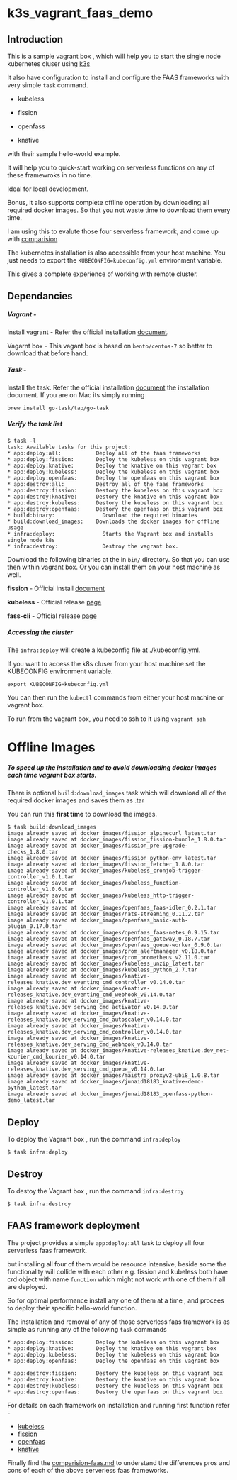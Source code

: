 # k3s_vagrant_faas_demo

## Introduction 

This is a sample vagrant box , which will help you to start the single node kubernetes cluser using [k3s](https://github.com/rancher/k3s)

It also have configuration to install and configure the  FAAS frameworks with very simple `task` command.

- kubeless

- fission

- openfass

- knative

with their sample hello-world example. 

It  will help you to quick-start working on serverless functions on any of these framewroks in no time. 

Ideal for local development. 

Bonus, it also supports complete offline operation by downloading all required docker images. So that you not waste time to download them every time.

I am using this to evalute those four serverless framework, and come up with [comparision](./docs/comparision-faas.md)

The kubernetes installation is also accessible from your host machine. You just needs to export the `KUBECONFIG=kubeconfig.yml` environment variable. 

This gives a complete experience of working with remote cluster.

## Dependancies

##### Vagrant - 

Install vagrant - Refer the official installation [document](https://www.vagrantup.com/docs/installation/).

Vagarnt box - This vagant box is based on `bento/centos-7` so better to download that before hand.

##### Task - 

Install the task. Refer the official installation [document](https://taskfile.dev/#/installation) the installation document.  If you are on Mac its simply running 

```
brew install go-task/tap/go-task
```

##### Verify the task list

```
$ task -l
task: Available tasks for this project:
* app:deploy:all: 		    Deploy all of the faas frameworks
* app:deploy:fission: 		Deploy the kubeless on this vagrant box
* app:deploy:knative: 		Deploy the knative on this vagrant box
* app:deploy:kubeless: 		Deploy the kubeless on this vagrant box
* app:deploy:openfaas: 		Deploy the openfaas on this vagrant box
* app:destroy:all: 		    Destroy all of the faas frameworks
* app:destroy:fission: 		Destory the kubeless on this vagrant box
* app:destroy:knative: 		Destory the knative on this vagrant box
* app:destroy:kubeless: 	Destory the kubeless on this vagrant box
* app:destroy:openfaas: 	Destory the openfaas on this vagrant box
* build:binary: 		      Download the required binaries
* build:download_images: 	Downloads the docker images for offline usage
* infra:deploy: 		      Starts the Vagrant box and installs single node k8s
* infra:destroy: 		      Destroy the vagrant box.
```

Download the following binaries at the  in `bin/` directory.  So that you can use then within vagrant box. Or you can install them on your host machine as well.

**fission** -  Official install [document](https://docs.fission.io/docs/installation/#install-fission-cli) 

**kubeless** -  Official release [page](https://github.com/kubeless/kubeless/releases) 

**fass-cli** - Official release [page](https://github.com/openfaas/faas-cli/releases)



##### Accessing the cluster 

The `infra:deploy` will create a kubeconfig file at ./kubeconfig.yml. 

If you want to access the k8s cluser from your host machine set the KUBECONFIG environment variable.

```
export KUBECONFIG=kubeconfig.yml
```

You can then run the `kubectl` commands from either your host machine or vagrant box. 

To run from the vagrant box, you need to ssh to it using `vagrant ssh`



# Offline Images

##### To speed up the installation and to avoid downloading docker images each time vagrant box starts.

There is optional `build:download_images` task which will download all of the required docker images and saves them as .tar

You can run this **first time** to download the images. 

```
$ task build:download_images
image already saved at docker_images/fission_alpinecurl_latest.tar
image already saved at docker_images/fission_fission-bundle_1.8.0.tar
image already saved at docker_images/fission_pre-upgrade-checks_1.8.0.tar
image already saved at docker_images/fission_python-env_latest.tar
image already saved at docker_images/fission_fetcher_1.8.0.tar
image already saved at docker_images/kubeless_cronjob-trigger-controller_v1.0.1.tar
image already saved at docker_images/kubeless_function-controller_v1.0.6.tar
image already saved at docker_images/kubeless_http-trigger-controller_v1.0.1.tar
image already saved at docker_images/openfaas_faas-idler_0.2.1.tar
image already saved at docker_images/nats-streaming_0.11.2.tar
image already saved at docker_images/openfaas_basic-auth-plugin_0.17.0.tar
image already saved at docker_images/openfaas_faas-netes_0.9.15.tar
image already saved at docker_images/openfaas_gateway_0.18.7.tar
image already saved at docker_images/openfaas_queue-worker_0.9.0.tar
image already saved at docker_images/prom_alertmanager_v0.18.0.tar
image already saved at docker_images/prom_prometheus_v2.11.0.tar
image already saved at docker_images/kubeless_unzip_latest.tar
image already saved at docker_images/kubeless_python_2.7.tar
image already saved at docker_images/knative-releases_knative.dev_eventing_cmd_controller_v0.14.0.tar
image already saved at docker_images/knative-releases_knative.dev_eventing_cmd_webhook_v0.14.0.tar
image already saved at docker_images/knative-releases_knative.dev_serving_cmd_activator_v0.14.0.tar
image already saved at docker_images/knative-releases_knative.dev_serving_cmd_autoscaler_v0.14.0.tar
image already saved at docker_images/knative-releases_knative.dev_serving_cmd_controller_v0.14.0.tar
image already saved at docker_images/knative-releases_knative.dev_serving_cmd_webhook_v0.14.0.tar
image already saved at docker_images/knative-releases_knative.dev_net-kourier_cmd_kourier_v0.14.0.tar
image already saved at docker_images/knative-releases_knative.dev_serving_cmd_queue_v0.14.0.tar
image already saved at docker_images/maistra_proxyv2-ubi8_1.0.8.tar
image already saved at docker_images/junaid18183_knative-demo-python_latest.tar
image already saved at docker_images/junaid18183_openfass-python-demo_latest.tar
```



## Deploy

To deploy the Vagrant box , run the  command  `infra:deploy` 

```
$ task infra:deploy
```



## Destroy 

To destoy the Vagrant box  , run the  command  `infra:destroy` 

```
$ task infra:destroy
```


## FAAS framework deployment

The project provides a simple `app:deploy:all` task to deploy all four serverless faas framework. 

but installing all four of them would be resource intensive, beside some the functionality will collide with each other e.g. fission and kubeless both have crd object with name `function` which might not work with one of them if all are deployed. 

So for optimal performance install any one of them at a time , and procees to deploy their specific hello-world function.

The installation and removal of any of those serverless faas framework is as simple as running any of the following `task` commands 

```
* app:deploy:fission: 		Deploy the kubeless on this vagrant box
* app:deploy:knative: 		Deploy the knative on this vagrant box
* app:deploy:kubeless: 		Deploy the kubeless on this vagrant box
* app:deploy:openfaas: 		Deploy the openfaas on this vagrant box

* app:destroy:fission: 		Destory the kubeless on this vagrant box
* app:destroy:knative: 		Destory the knative on this vagrant box
* app:destroy:kubeless: 	Destory the kubeless on this vagrant box
* app:destroy:openfaas: 	Destory the openfaas on this vagrant box
```

For details on each framework on installation and running first function refer - 

- [kubeless](./docs/kubeless.md) 
- [fission](./docs/fission.md)
- [openfaas](./docs/openfaas.md)
- [knative](./docs/knativd.md)

Finally find the [comparision-faas.md](./docs/comparision-faas.md) to understand the differences pros and cons of each of the above serverless faas frameworks.
